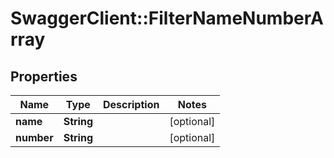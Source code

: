 # SwaggerClient::FilterNameNumberArray

## Properties
Name | Type | Description | Notes
------------ | ------------- | ------------- | -------------
**name** | **String** |  | [optional] 
**number** | **String** |  | [optional] 


